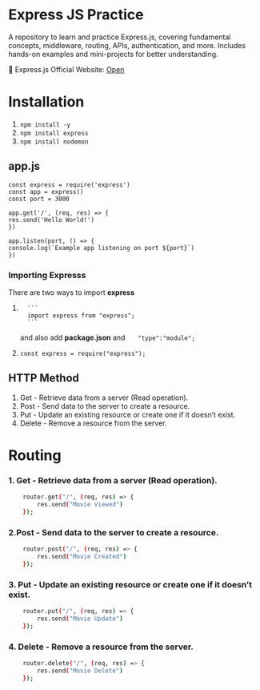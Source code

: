 # Express JS Practice

A repository to learn and practice Express.js, covering fundamental concepts, middleware, routing, APIs, authentication, and more. Includes hands-on examples and mini-projects for better understanding.

🔗 Express.js Official Website: [Open](https://expressjs.com/)

# **Installation**

1. `npm install -y`
2. `npm install express`
3. `npm install nodemon`

## app.js

    const express = require('express')
    const app = express()
    const port = 3000

    app.get('/', (req, res) => {
    res.send('Hello World!')
    })

    app.listen(port, () => {
    console.log(`Example app listening on port ${port}`)
    })

### **Importing Expresss**

There are two ways to import **express**

1.       ```
         import express from "express";
         ```

    and also add **package.json** and `   "type":"module";`

2.  ```
    const express = require("express");
    ```

## **HTTP Method**

1. Get - Retrieve data from a server (Read operation).
2. Post - Send data to the server to create a resource.
3. Put - Update an existing resource or create one if it doesn’t exist.
4. Delete - Remove a resource from the server.

# Routing

### **1. Get** - Retrieve data from a server (Read operation).

<!-- For Single Data -->

```sh
    router.get("/", (req, res) => {
        res.send("Movie Viewed")
    });
```

<!-- For Json Data

```sh
    router.get("/", (req, res) => {
    res.status(200).json({message: "Movie creaed"})
    });
``` -->

### **2.Post** - Send data to the server to create a resource.

```sh
    router.post("/", (req, res) => {
        res.send("Movie Created")
    });
```

### **3. Put** - Update an existing resource or create one if it doesn’t exist.

```sh
    router.put("/", (req, res) => {
        res.send("Movie Update")
    });
```

### **4. Delete** - Remove a resource from the server.

```sh
    router.delete("/", (req, res) => {
        res.send("Movie Delete")
    });
```
